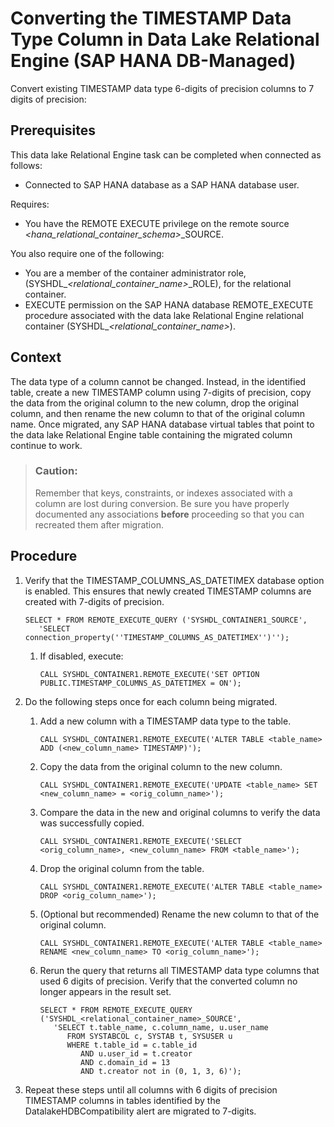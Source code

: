 <!-- loiocb32311c9d5942059a9bbfe5acbee22c -->

# Converting the TIMESTAMP Data Type Column in Data Lake Relational Engine \(SAP HANA DB-Managed\)

Convert existing TIMESTAMP data type 6-digits of precision columns to 7 digits of precision:



<a name="loiocb32311c9d5942059a9bbfe5acbee22c__prereq_hjc_tmr_k1c"/>

## Prerequisites

This data lake Relational Engine task can be completed when connected as follows:

-   Connected to SAP HANA database as a SAP HANA database user.

Requires:

-   You have the REMOTE EXECUTE privilege on the remote source *<hana\_relational\_container\_schema\>*\_SOURCE.

You also require one of the following:

-   You are a member of the container administrator role, \(SYSHDL\_*<relational\_container\_name\>*\_ROLE\), for the relational container.
-   EXECUTE permission on the SAP HANA database REMOTE\_EXECUTE procedure associated with the data lake Relational Engine relational container \(SYSHDL\_*<relational\_container\_name\>*\).



<a name="loiocb32311c9d5942059a9bbfe5acbee22c__context_dsf_5mr_k1c"/>

## Context

The data type of a column cannot be changed. Instead, in the identified table, create a new TIMESTAMP column using 7-digits of precision, copy the data from the original column to the new column, drop the original column, and then rename the new column to that of the original column name. Once migrated, any SAP HANA database virtual tables that point to the data lake Relational Engine table containing the migrated column continue to work.

> ### Caution:  
> Remember that keys, constraints, or indexes associated with a column are lost during conversion. Be sure you have properly documented any associations **before** proceeding so that you can recreated them after migration.



<a name="loiocb32311c9d5942059a9bbfe5acbee22c__steps_kct_5mr_k1c"/>

## Procedure

1.  Verify that the TIMESTAMP\_COLUMNS\_AS\_DATETIMEX database option is enabled. This ensures that newly created TIMESTAMP columns are created with 7-digits of precision.

    ```
    SELECT * FROM REMOTE_EXECUTE_QUERY ('SYSHDL_CONTAINER1_SOURCE', 
       'SELECT connection_property(''TIMESTAMP_COLUMNS_AS_DATETIMEX'')'');
    ```

    1.  If disabled, execute:

        ```
        CALL SYSHDL_CONTAINER1.REMOTE_EXECUTE('SET OPTION PUBLIC.TIMESTAMP_COLUMNS_AS_DATETIMEX = ON');
        ```


2.  Do the following steps once for each column being migrated.

    1.  Add a new column with a TIMESTAMP data type to the table.

        ```
        CALL SYSHDL_CONTAINER1.REMOTE_EXECUTE('ALTER TABLE <table_name> ADD (<new_column_name> TIMESTAMP)');
        ```

    2.  Copy the data from the original column to the new column.

        ```
        CALL SYSHDL_CONTAINER1.REMOTE_EXECUTE('UPDATE <table_name> SET <new_column_name> = <orig_column_name>');
        ```

    3.  Compare the data in the new and original columns to verify the data was successfully copied.

        ```
        CALL SYSHDL_CONTAINER1.REMOTE_EXECUTE('SELECT <orig_column_name>, <new_column_name> FROM <table_name>');
        ```

    4.  Drop the original column from the table.

        ```
        CALL SYSHDL_CONTAINER1.REMOTE_EXECUTE('ALTER TABLE <table_name> DROP <orig_column_name>');
        ```

    5.  \(Optional but recommended\) Rename the new column to that of the original column.

        ```
        CALL SYSHDL_CONTAINER1.REMOTE_EXECUTE('ALTER TABLE <table_name> RENAME <new_column_name> TO <orig_column_name>');
        ```

    6.  Rerun the query that returns all TIMESTAMP data type columns that used 6 digits of precision. Verify that the converted column no longer appears in the result set.

        ```
        SELECT * FROM REMOTE_EXECUTE_QUERY ('SYSHDL_<relational_container_name>_SOURCE', 
           'SELECT t.table_name, c.column_name, u.user_name
              FROM SYSTABCOL c, SYSTAB t, SYSUSER u
              WHERE t.table_id = c.table_id 
                 AND u.user_id = t.creator
                 AND c.domain_id = 13
                 AND t.creator not in (0, 1, 3, 6)');
        ```


3.  Repeat these steps until all columns with 6 digits of precision TIMESTAMP columns in tables identified by the DatalakeHDBCompatibility alert are migrated to 7-digits.


